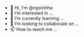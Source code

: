 - 👋 Hi, I’m @ngvinhha
- 👀 I’m interested in ...
- 🌱 I’m currently learning ...
- 💞️ I’m looking to collaborate on ...
- 📫 How to reach me ...

<!---
ngvinhha/ngvinhha is a ✨ special ✨ repository because its `README.md` (this file) appears on your GitHub profile.
You can click the Preview link to take a look at your changes.
--->
